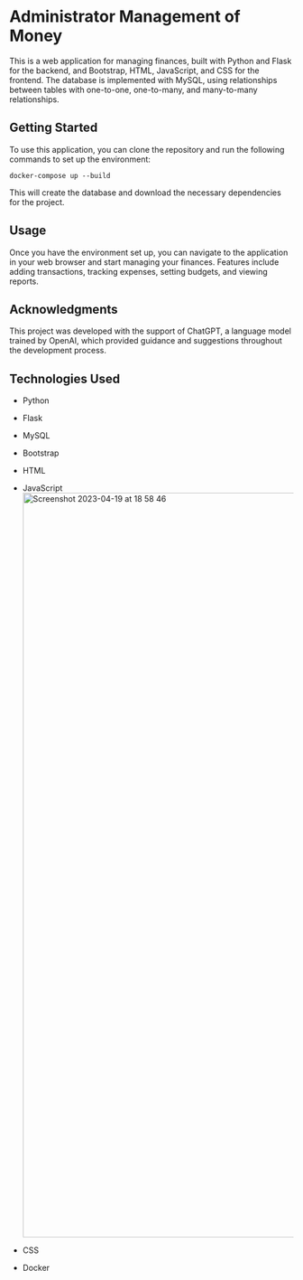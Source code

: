 # Administrator Management of Money
This is a web application for managing finances, built with Python and Flask for the backend, and Bootstrap, HTML, JavaScript, and CSS for the frontend. The database is implemented with MySQL, using relationships between tables with one-to-one, one-to-many, and many-to-many relationships.

## Getting Started
To use this application, you can clone the repository and run the following commands to set up the environment:

`docker-compose up --build`


This will create the database and download the necessary dependencies for the project.

## Usage
Once you have the environment set up, you can navigate to the application in your web browser and start managing your finances. Features include adding transactions, tracking expenses, setting budgets, and viewing reports.

## Acknowledgments
This project was developed with the support of ChatGPT, a language model trained by OpenAI, which provided guidance and suggestions throughout the development process.

## Technologies Used
- Python

- Flask
- MySQL
- Bootstrap
- HTML
- JavaScript<img width="1318" alt="Screenshot 2023-04-19 at 18 58 46" src="https://user-images.githubusercontent.com/80599426/233160624-84bb7113-16a1-4c28-9084-6ed9da4ad0bf.png">

- CSS
- Docker
